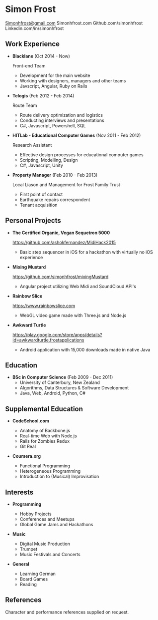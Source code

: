 Simon Frost
==================

Simonhfrost@gmail.com
Simonhfrost.com
Github.com/simonhfrost
Linkedin.com/in/simonhfrost

Work Experience
---------------

*   **Blacklane** (Oct 2014 - Now)

    Front-end Team
    -   Development for the main website
    -   Working with designers, managers and other teams
    -   Javscript, Angular, Ruby on Rails

*   **Telogis** (Feb 2012 - Feb 2014)

    Route Team
    -   Route delivery optimization and logistics
    -   Conducting interviews and presentations
    -   C#, Javascript, Powershell, SQL

*   **HITLab - Educational Computer Games** (Nov 2011 - Feb 2012)

    Research Assistant
    -   Effective design processes for educational computer games
    -   Scripting, Modelling, Design
    -   C#, Javascript, Unity

*   **Property Manager** (Feb 2010 - Feb 2013)

    Local Liason and Management for Frost Family Trust
    -   First point of contact
    -   Earthquake repairs correspondent
    -   Tenant acquisition

Personal Projects
--------

*   **The Certified Organic, Vegan Sequetron 5000**

    https://github.com/ashokfernandez/MidiHack2015
    -   Basic step sequencer in iOS for a hackathon with virtually no iOS experience

*   **Mixing Mustard**

    https://github.com/simonhfrost/mixingMustard
    -   Angular project utilizing Web Midi and SoundCloud API's

*   **Rainbow Slice**

    https://www.rainbowslice.com
    -   WebGL video game made with Three.js and Node.js

*   **Awkward Turtle**

    https://play.google.com/store/apps/details?id=awkwardturtle.frostapplications
    -   Android application with 15,000 downloads made in native Java

Education
---------

*   **BSc in Computer Science** (Feb 2009 - Dec 2011)
    -   University of Canterbury, New Zealand
    -   Algorithms, Data Structures & Software Development
    -   Java, Web, Android, Python, C#

Supplemental Education
---------

*   **CodeSchool.com**
    -   Anatomy of Backbone.js
    -   Real-time Web with Node.js
    -   Rails for Zombies Redux
    -   Git Real

*   **Coursera.org**
    -   Functional Programming
    -   Heterogeneous Programming
    -   Introduction to (Musical) Improvisation

Interests
---------

*   **Programming**
	-   Hobby Projects
    -   Conferences and Meetups
    -   Global Game Jams and Hackathons

*   **Music**
    -   Digital Music Production
    -   Trumpet
    -   Music Festivals and Concerts

*   **General**
    -   Learning German
    -   Board Games
    -   Reading

References
----------

Character and performance references supplied on request.
